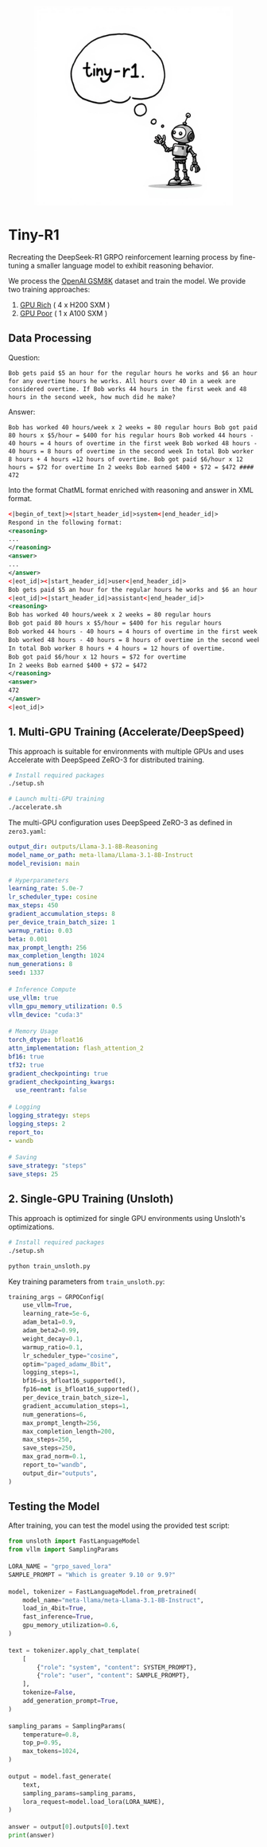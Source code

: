 <p align="center">
  <img src=".github/logo.jpeg" alt="Tiny-R1 Logo" width="400px">
</p>

# Tiny-R1

Recreating the DeepSeek-R1 GRPO reinforcement learning process by fine-tuning a smaller language model to exhibit reasoning behavior.

We process the [OpenAI GSM8K](https://huggingface.co/datasets/openai/gsm8k) dataset and train the model. We provide two training approaches:

1. [GPU Rich](#1-multi-gpu-training-acceleratedeepspeed) ( 4 x H200 SXM )
2. [GPU Poor](#2-single-gpu-training-unsloth) ( 1 x A100 SXM )

## Data Processing

Question:

```
Bob gets paid $5 an hour for the regular hours he works and $6 an hour for any overtime hours he works. All hours over 40 in a week are considered overtime. If Bob works 44 hours in the first week and 48 hours in the second week, how much did he make?
```

Answer:

```
Bob has worked 40 hours/week x 2 weeks = 80 regular hours Bob got paid 80 hours x $5/hour = $400 for his regular hours Bob worked 44 hours - 40 hours = 4 hours of overtime in the first week Bob worked 48 hours - 40 hours = 8 hours of overtime in the second week In total Bob worker 8 hours + 4 hours =12 hours of overtime. Bob got paid $6/hour x 12 hours = $72 for overtime In 2 weeks Bob earned $400 + $72 = $472 #### 472
```

Into the format ChatML format enriched with reasoning and answer in XML format.

```xml
<|begin_of_text|><|start_header_id|>system<|end_header_id|>
Respond in the following format:
<reasoning>
...
</reasoning>
<answer>
...
</answer>
<|eot_id|><|start_header_id|>user<|end_header_id|>
Bob gets paid $5 an hour for the regular hours he works and $6 an hour for any overtime hours he works. All hours over 40 in a week are considered overtime. If Bob works 44 hours in the first week and 48 hours in the second week, how much did he make?
<|eot_id|><|start_header_id|>assistant<|end_header_id|>
<reasoning>
Bob has worked 40 hours/week x 2 weeks = 80 regular hours
Bob got paid 80 hours x $5/hour = $400 for his regular hours
Bob worked 44 hours - 40 hours = 4 hours of overtime in the first week
Bob worked 48 hours - 40 hours = 8 hours of overtime in the second week
In total Bob worker 8 hours + 4 hours = 12 hours of overtime.
Bob got paid $6/hour x 12 hours = $72 for overtime
In 2 weeks Bob earned $400 + $72 = $472
</reasoning>
<answer>
472
</answer>
<|eot_id|>
```

## 1. Multi-GPU Training (Accelerate/DeepSpeed)

This approach is suitable for environments with multiple GPUs and uses Accelerate with DeepSpeed ZeRO-3 for distributed training.

```bash
# Install required packages
./setup.sh
```

```bash
# Launch multi-GPU training
./accelerate.sh
```

The multi-GPU configuration uses DeepSpeed ZeRO-3 as defined in `zero3.yaml`:

```zero3.yaml
output_dir: outputs/Llama-3.1-8B-Reasoning
model_name_or_path: meta-llama/Llama-3.1-8B-Instruct
model_revision: main

# Hyperparameters
learning_rate: 5.0e-7
lr_scheduler_type: cosine
max_steps: 450
gradient_accumulation_steps: 8
per_device_train_batch_size: 1
warmup_ratio: 0.03
beta: 0.001
max_prompt_length: 256
max_completion_length: 1024
num_generations: 8
seed: 1337

# Inference Compute
use_vllm: true
vllm_gpu_memory_utilization: 0.5
vllm_device: "cuda:3"

# Memory Usage
torch_dtype: bfloat16
attn_implementation: flash_attention_2
bf16: true
tf32: true
gradient_checkpointing: true
gradient_checkpointing_kwargs:
  use_reentrant: false

# Logging
logging_strategy: steps
logging_steps: 2
report_to:
- wandb

# Saving
save_strategy: "steps"
save_steps: 25
```

## 2. Single-GPU Training (Unsloth)

This approach is optimized for single GPU environments using Unsloth's optimizations.

```bash
# Install required packages
./setup.sh
```

```bash
python train_unsloth.py
```

Key training parameters from `train_unsloth.py`:

```python
training_args = GRPOConfig(
    use_vllm=True,
    learning_rate=5e-6,
    adam_beta1=0.9,
    adam_beta2=0.99,
    weight_decay=0.1,
    warmup_ratio=0.1,
    lr_scheduler_type="cosine",
    optim="paged_adamw_8bit",
    logging_steps=1,
    bf16=is_bfloat16_supported(),
    fp16=not is_bfloat16_supported(),
    per_device_train_batch_size=1,
    gradient_accumulation_steps=1,
    num_generations=6,
    max_prompt_length=256,
    max_completion_length=200,
    max_steps=250,
    save_steps=250,
    max_grad_norm=0.1,
    report_to="wandb",
    output_dir="outputs",
)
```

## Testing the Model

After training, you can test the model using the provided test script:

```python
from unsloth import FastLanguageModel
from vllm import SamplingParams

LORA_NAME = "grpo_saved_lora"
SAMPLE_PROMPT = "Which is greater 9.10 or 9.9?"

model, tokenizer = FastLanguageModel.from_pretrained(
    model_name="meta-llama/meta-Llama-3.1-8B-Instruct",
    load_in_4bit=True,
    fast_inference=True,
    gpu_memory_utilization=0.6,
)

text = tokenizer.apply_chat_template(
    [
        {"role": "system", "content": SYSTEM_PROMPT},
        {"role": "user", "content": SAMPLE_PROMPT},
    ],
    tokenize=False,
    add_generation_prompt=True,
)

sampling_params = SamplingParams(
    temperature=0.8,
    top_p=0.95,
    max_tokens=1024,
)

output = model.fast_generate(
    text,
    sampling_params=sampling_params,
    lora_request=model.load_lora(LORA_NAME),
)

answer = output[0].outputs[0].text
print(answer)
```
